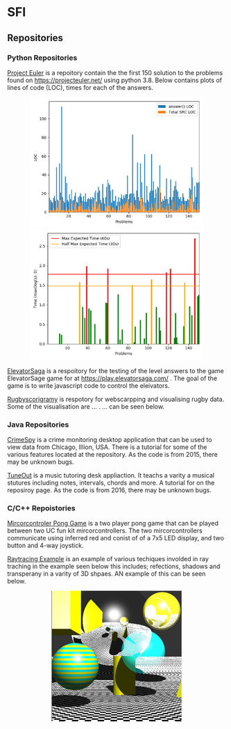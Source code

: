 # SFI
## Repositories
### Python Repositories
[Project Euler](https://github.com/zactodd/ProjectEuler) is a repoitory contain the the first 150 solution to the problems found on https://projecteuler.net/ using python 3.8. Below contains plots of lines of code (LOC), times for each of the answers.

<p align="center">
  <img src="images/loc_comparision.png" width=400>
  <img src="images/time_comparision.png" width=400>
</p>

[ElevatorSaga](https://github.com/zactodd/ElevatorSaga) is a respoitory for the testing of the level answers to the game ElevatorSage game for at https://play.elevatorsaga.com/ . The goal of the game is to write javascript code to control the eleivators.

[Rugbyscorigramy](https://github.com/zactodd/rugbyscorigramy) is respotory for webscarpping and visualising rugby data. Some of the visualisation are ... . ... can be seen below.

### Java Repositories
[CrimeSpy](https://github.com/zactodd/CrimeSpy) is a crime monitoring desktop application that can be used to view data from Chicago, Illion, USA. There is a tutorial for some of the various features located at the repository. As the code is from 2015, there may be unknown bugs.

[TuneOut](https://github.com/zactodd/TuneOut) is a music tutoring desk appliaction. It teachs a varity a musical stutures including notes, intervals, chords and more. A tutorial for on the reposiroy page. As the code is from 2016, there may be unknown bugs.

### C/C++ Repoistories

[Mircorcontroler Pong Game](https://github.com/zactodd/uc-fun-kit-pong) is a two player pong game that can be played between two UC fun kit mircorcontrollers. The two mircorcontrollers communicate using inferred red and conist of of a 7x5 LED display, and two button and 4-way joystick.

[Raytracing Example](https://github.com/zactodd/Ray-Tracing) is an example of various techiques involded in ray traching in the example seen below this includes; refections, shadows and transperany in a varity of 3D shpaes. AN example of this can be seen below.

<p align="center">
  <img src="images/raytracing_result.jpg" width=300>
</p>

